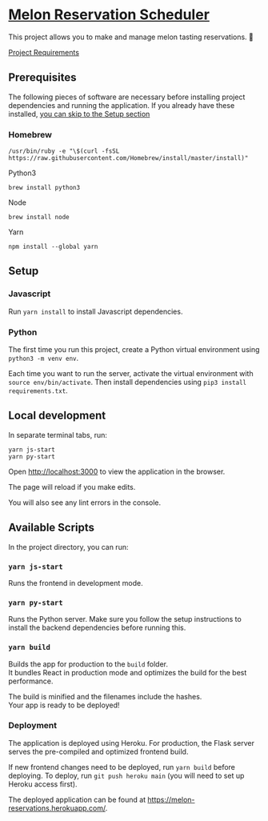 # [Melon Reservation Scheduler](https://melon-reservations.herokuapp.com/)

This project allows you to make and manage melon tasting reservations. 🍉

[Project Requirements](https://docs.google.com/document/d/1g5WMLwezVuGCNnZBafREobcDDst8PgxElGPHfk7EgRI/edit)

## Prerequisites

The following pieces of software are necessary before installing project
dependencies and running the application. If you already have these
installed, [you can skip to the Setup section](#setup)

### Homebrew

```shell
/usr/bin/ruby -e "\$(curl -fsSL https://raw.githubusercontent.com/Homebrew/install/master/install)"
```

Python3

```shell
brew install python3
```

Node

```shell
brew install node
```

Yarn

```shell
npm install --global yarn
```

## Setup

### Javascript

Run `yarn install` to install Javascript dependencies.

### Python

The first time you run this project, create a Python virtual environment
using `python3 -m venv env`.

Each time you want to run the server, activate the virtual environment
with `source env/bin/activate`. Then install dependencies using
`pip3 install requirements.txt`.

## Local development

In separate terminal tabs, run:

```shell
yarn js-start
yarn py-start
```

Open [http://localhost:3000](http://localhost:3000) to view
the application in the browser.

The page will reload if you make edits.

You will also see any lint errors in the console.

## Available Scripts

In the project directory, you can run:

### `yarn js-start`

Runs the frontend in development mode.

### `yarn py-start`

Runs the Python server. Make sure you follow the setup instructions
to install the backend dependencies before running this.

### `yarn build`

Builds the app for production to the `build` folder.\
It bundles React in production mode and optimizes the build
for the best performance.

The build is minified and the filenames include the hashes.\
Your app is ready to be deployed!

### Deployment

The application is deployed using Heroku. For production, the Flask server
serves the pre-compiled and optimized frontend build.

If new frontend changes need to be deployed, run `yarn build` before deploying.
To deploy, run `git push heroku main` (you will need to set up Heroku access first).

The deployed application can be found at https://melon-reservations.herokuapp.com/.
